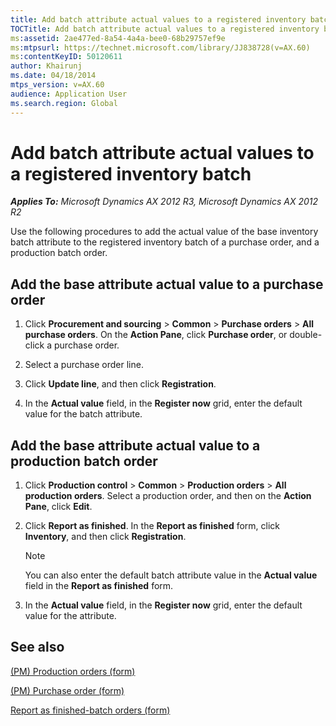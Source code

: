 ```yaml
---
title: Add batch attribute actual values to a registered inventory batch
TOCTitle: Add batch attribute actual values to a registered inventory batch
ms:assetid: 2ae477ed-8a54-4a4a-bee0-68b29757ef9e
ms:mtpsurl: https://technet.microsoft.com/library/JJ838728(v=AX.60)
ms:contentKeyID: 50120611
author: Khairunj
ms.date: 04/18/2014
mtps_version: v=AX.60
audience: Application User
ms.search.region: Global
---
```


# Add batch attribute actual values to a registered inventory batch 


_**Applies To:** Microsoft Dynamics AX 2012 R3, Microsoft Dynamics AX 2012 R2_

Use the following procedures to add the actual value of the base inventory batch attribute to the registered inventory batch of a purchase order, and a production batch order.

## Add the base attribute actual value to a purchase order

1.  Click **Procurement and sourcing** \> **Common** \> **Purchase orders** \> **All purchase orders**. On the **Action Pane**, click **Purchase order**, or double-click a purchase order.

2.  Select a purchase order line.

3.  Click **Update line**, and then click **Registration**.

4.  In the **Actual value** field, in the **Register now** grid, enter the default value for the batch attribute.

## Add the base attribute actual value to a production batch order

1.  Click **Production control** \> **Common** \> **Production orders** \> **All production orders**. Select a production order, and then on the **Action Pane**, click **Edit**.

2.  Click **Report as finished**. In the **Report as finished** form, click **Inventory**, and then click **Registration**.
    

    > [!NOTE]
    > <P>You can also enter the default batch attribute value in the <STRONG>Actual value</STRONG> field in the <STRONG>Report as finished</STRONG> form.</P>



3.  In the **Actual value** field, in the **Register now** grid, enter the default value for the attribute.

## See also

[(PM) Production orders (form)](https://technet.microsoft.com/library/jj838764\(v=ax.60\))

[(PM) Purchase order (form)](https://technet.microsoft.com/library/hh328589\(v=ax.60\))

[Report as finished-batch orders (form)](https://technet.microsoft.com/library/hh328602\(v=ax.60\))

  


